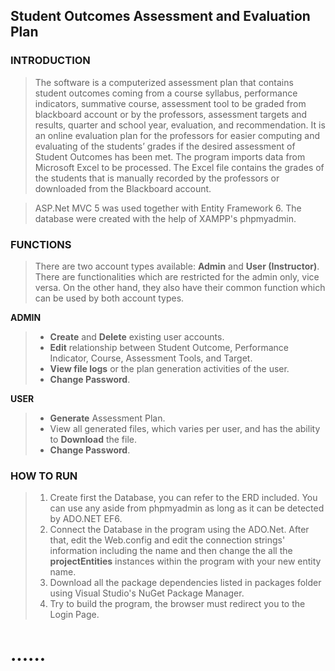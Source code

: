 ## Student Outcomes Assessment and Evaluation Plan

### INTRODUCTION
>The software is a computerized assessment plan that contains student outcomes coming from a course syllabus, performance indicators, summative course, assessment tool to be graded from blackboard account or by the professors, assessment targets and results, quarter and school year, evaluation, and recommendation. It is an online evaluation plan for the professors for easier computing and evaluating of the students’ grades if the desired assessment of Student Outcomes has been met. The program imports data from Microsoft Excel to be processed. The Excel file contains the grades of the students that is manually recorded by the professors or downloaded from the Blackboard account.

>ASP.Net MVC 5 was used together with Entity Framework 6. The database were created with the help of XAMPP's phpmyadmin. 

### FUNCTIONS
>There are two account types available: **Admin** and **User (Instructor)**. There are functionalities which are restricted for the admin only, vice versa. On the other hand, they also have their common function which can be used by both account types.

**ADMIN**
> - **Create** and **Delete** existing user accounts. 
> - **Edit** relationship between Student Outcome, Performance Indicator, Course, Assessment Tools, and Target.
> - **View file logs** or the plan generation activities of the user.
> - **Change Password**.

**USER**
> - **Generate** Assessment Plan.
> - View all generated files, which varies per user, and has the ability to **Download** the file.
> - **Change Password**.

### HOW TO RUN
>  1. Create first the Database, you can refer to the ERD included. You can use any aside from phpmyadmin as long as it can be detected by ADO.NET EF6. 
>  2. Connect the Database in the program using the ADO.Net. After that, edit the Web.config and edit the connection strings' information including the name and then change the all the **projectEntities** instances within the program with your new entity name.
>  3. Download all the package dependencies listed in packages folder using Visual Studio's NuGet Package Manager.
>  4. Try to build the program, the browser must redirect you to the Login Page.

# ......
